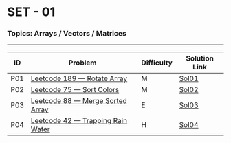 # SET - 01

### Topics: Arrays / Vectors / Matrices
---

| ID   | Problem                             | Difficulty | Solution Link       |
|-------|-----------------------------------|------------|--------------------|
| P01  | [Leetcode 189 — Rotate Array](https://leetcode.com/problems/rotate-array/description/)         | M          | [Sol01](Sols/Sol01.md) |
| P02  | [Leetcode 75 — Sort Colors](https://leetcode.com/problems/sort-colors/description/)           | M          | [Sol02](Sols/Sol02.md) |
| P03  | [Leetcode 88 — Merge Sorted Array](https://leetcode.com/problems/merge-sorted-array/description/) | E          | [Sol03](Sols/Sol03.md) |
| P04  | [Leetcode 42 — Trapping Rain Water](https://leetcode.com/problems/trapping-rain-water/description/) | H          | [Sol04](Sols/Sol04.md) |
